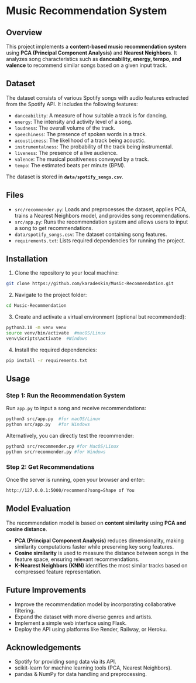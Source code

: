 # Music Recommendation System

## Overview

This project implements a **content-based music recommendation system** using **PCA (Principal Component Analysis)** and **Nearest Neighbors**. It analyzes song characteristics such as **danceability, energy, tempo, and valence** to recommend similar songs based on a given input track.

## Dataset

The dataset consists of various Spotify songs with audio features extracted from the Spotify API. It includes the following features:
- `danceability`: A measure of how suitable a track is for dancing.
- `energy`: The intensity and activity level of a song.
- `loudness`: The overall volume of the track.
- `speechiness`: The presence of spoken words in a track.
- `acousticness`: The likelihood of a track being acoustic.
- `instrumentalness`: The probability of the track being instrumental.
- `liveness`: The presence of a live audience.
- `valence`: The musical positiveness conveyed by a track.
- `tempo`: The estimated beats per minute (BPM).

The dataset is stored in **`data/spotify_songs.csv`**.

## Files

- `src/recommender.py`: Loads and preprocesses the dataset, applies PCA, trains a Nearest Neighbors model, and provides song recommendations.
- `src/app.py`: Runs the recommendation system and allows users to input a song to get recommendations.
- `data/spotify_songs.csv`: The dataset containing song features.
- `requirements.txt`: Lists required dependencies for running the project.

## Installation

1. Clone the repository to your local machine:
```bash
git clone https://github.com/karadeskin/Music-Recommendation.git
```

2. Navigate to the project folder:
```bash
cd Music-Recommendation
```

3. Create and activate a virtual environment (optional but recommended):
```bash
python3.10 -m venv venv
source venv/bin/activate  #macOS/Linux
venv\Scripts\activate  #Windows
```

4. Install the required dependencies: 
```bash
pip install -r requirements.txt
```

## Usage

### Step 1: Run the Recommendation System 

Run `app.py` to input a song and receive recommendations:
```bash
python3 src/app.py  #for macOS/Linux
python src/app.py   #for Windows
```
Alternatively, you can directly test the recommender:
```bash
python3 src/recommender.py #for MacOS/Linux
python src/recommender.py #for Windows 
```

### Step 2: Get Recommendations

Once the server is running, open your browser and enter:
```bash
http://127.0.0.1:5000/recommend?song=Shape of You
```

## Model Evaluation

The recommendation model is based on **content similarity** using **PCA and cosine distance**.  
- **PCA (Principal Component Analysis)** reduces dimensionality, making similarity computations faster while preserving key song features.
- **Cosine similarity** is used to measure the distance between songs in the feature space, ensuring relevant recommendations.
- **K-Nearest Neighbors (KNN)** identifies the most similar tracks based on compressed feature representation.

## Future Improvements 

* Improve the recommendation model by incorporating collaborative filtering.
* Expand the dataset with more diverse genres and artists.
* Implement a simple web interface using Flask.
* Deploy the API using platforms like Render, Railway, or Heroku. 

## Acknowledgements 

* Spotify for providing song data via its API.
* scikit-learn for machine learning tools (PCA, Nearest Neighbors).
* pandas & NumPy for data handling and preprocessing.
